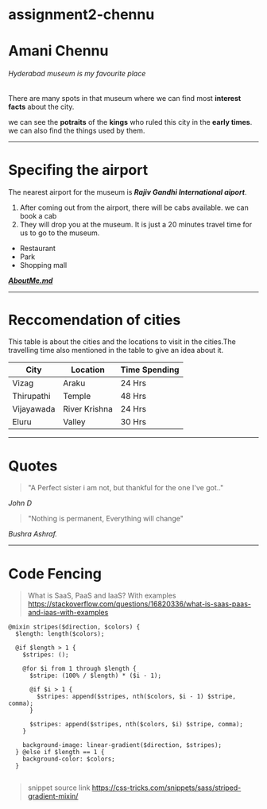 # assignment2-chennu

# Amani Chennu

###### Hyderabad museum is my favourite place 

There are many spots in that museum where we can find most **interest facts** about the city. 

we can see the **potraits** of the __kings__ who ruled this city in the __early times__. we can also find the things used by them.

---
# Specifing the airport 

The nearest airport for the museum is ***Rajiv Gandhi International aiport***.<br>
1. After coming out from the airport, there will be cabs available. we can book a cab <br>
2. They will drop you at the museum. It is just a 20 minutes travel time for us to go to the museum.

*   Restaurant
*   Park
*   Shopping mall

***[AboutMe.md](./AboutMe.md)***

***

# Reccomendation of cities
This table is about the cities and the locations to visit in the cities.The travelling time also mentioned in the table to give an idea about it.

|  City    | Location   | Time Spending |
|   ---    |  ---       |  ---    |
|Vizag     | Araku      | 24 Hrs  |
|Thirupathi|Temple      |  48 Hrs |
|Vijayawada|River Krishna|  24 Hrs|
|Eluru     |Valley       |  30 Hrs|

***

# Quotes 
> "A Perfect sister i am not, but thankful for the one I've got.."

*John D*

>"Nothing is permanent, Everything will change"

*Bushra Ashraf.*

***

# Code Fencing
> What is SaaS, PaaS and IaaS? With examples
><https://stackoverflow.com/questions/16820336/what-is-saas-paas-and-iaas-with-examples>


```
@mixin stripes($direction, $colors) {
  $length: length($colors);
  
  @if $length > 1 {
    $stripes: ();
    
    @for $i from 1 through $length {
      $stripe: (100% / $length) * ($i - 1);
      
      @if $i > 1 {
        $stripes: append($stripes, nth($colors, $i - 1) $stripe, comma);
      }
      
      $stripes: append($stripes, nth($colors, $i) $stripe, comma);
    }
    
    background-image: linear-gradient($direction, $stripes);
  } @else if $length == 1 {
    background-color: $colors;
  }
  
  ```
  > snippet source link
  ><https://css-tricks.com/snippets/sass/striped-gradient-mixin/>